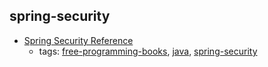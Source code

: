 spring-security
---
* [Spring Security Reference](http://docs.spring.io/spring-security/site/docs/current/reference/htmlsingle/)
    * tags: [free-programming-books](../tags/free-programming-books.md), [java](../tags/java.md), [spring-security](../tags/spring-security.md)
